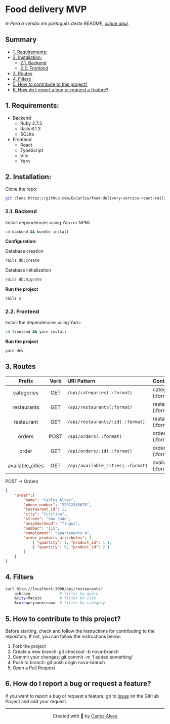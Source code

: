 # Food delivery MVP
🌐 _Para a versão em português deste README, [clique aqui](./docs/locales/pt-br/README.md)._

## Summary
- [1. Requirements:](#1-requirements)
- [2. Installation:](#2-installation)
    - [2.1. Backend](#21-backend)
    - [2.2. Frontend](#22-frontend)
- [3. Routes](#3-routes)
- [4. Filters](#4-filters)
- [5. How to contribute to this project?](#5-how-to-contribute-to-this-project)
- [6. How do I report a bug or request a feature?](#6-how-do-i-report-a-bug-or-request-a-feature)
## 1. Requirements:
* Backend
    * Ruby 2.7.3
    * Rails 6.1.3
    * SQLite
* Frontend
    * React
    * TypeScript
    * Vite
    * Yarn

## 2. Installation:
Clone the repo:
```bash
git clone https://github.com/EuCarlos/food-delivery-service-react-rails.git && cd food-delivery-service-react-rails
```
### 2.1. Backend

Install dependencies using Yarn or NPM:

```bash
cd backend && bundle install
```
**Configuration:**

Database creation
```bash
rails db:create
```
Database initialization
```bash
rails db:migrate
```
**Run the project**
```bash
rails s
```
### 2.2. Frontend
Install the dependencies using Yarn:
```bash
cd frontend && yarn install
```
**Run the project**
```bash
yarn dev
```
## 3. Routes
| Prefix | Verb | URI Pattern | Controller#Action
| :----: | :--: | :--------- | :----------------
| categories | GET | `/api/categories(.:format)` | categories#index {:format=>:json} |
| restaurants | GET | `/api/restaurants(:format)` | restaurants#index {:format=>:json} |
| restaurant | GET | `/api/restaurants/:id(.:format)` | restaurants#show {:format=>:json} |
| orders | POST | `/api/orders(.:format)` | orders#create {:format=>:json} |
| order | GET | `/api/orders/:id(.:format)` | orders#show {:format=>:json} |
| available_cities | GET | `/api/available_cities(.:format)` | available_cities#index {:format=>:json} |

POST -> Orders
```json
{
    "order":{
        "name": "Carlos Alves",
        "phone_number": "22912345678",
        "restaurant_id": 1,
        "city": "Curitiba",
        "street": "São João",
        "neighborhood": "Tingui",
        "number": "115",
        "complement": "apartamento 4",
        "order_products_attributes": [
            { "quantity": 1, "product_id": 1 },
            { "quantity": 9, "product_id": 2 }
        ]
    }
}
```
## 4. Filters
```bash
curl http://localhost:3000/api/restaurants?
    q=bravo             # filter by query
    &city=Maceio        # filter by city
    &category=mexicana  # filter by category
```

## 5. How to contribute to this project?
Before starting, check and follow the instructions for contributing to the repository. If not, you can follow the instructions below:

1. Fork the project
2. Create a new branch: git checkout -b nova-branch
3. Commit your changes: git commit -m 'I added something'
4. Push to branch: git push origin nova-branch
5. Open a Pull Request

## 6. How do I report a bug or request a feature?
If you want to report a bug or request a feature, go to [Issue](https://github.com/eucarlos/food-delivery-service-react-rails/issues) on the GitHub Project and add your request.

___

<p align="center">
Created with 💜 by <a href="https://github.com/eucarlos/">Carlos Alves</a></p>